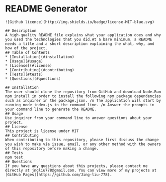 # README Generator
    ![Github licence](http://img.shields.io/badge/license-MIT-blue.svg)
    
    ## Description 
    A high-quality README file explains what your application does and why you used the technologies that you did.At a bare minimum, a README needs a title and a short description explaining the what, why, and how of the project. 
    ## Table of Contents
    * [Installation](#installation)
    * [Usage](#usage)
    * [License](#license)
    * [Contributing](#contributing)
    * [Tests](#tests)
    * [Questions](#questions)
    
    ## Installation 
    The user should clone the repository from GitHub and download Node.Run npm install in order to install the following npm package dependencies such as inquirer in the package.json. /n The application will start by running node index.js in the command line. /n Answer the prompts in your command line to generate the README.
    ## Usage 
    Use inquirer from your command line to answer questions about your project.
    ## License 
    This project is license under MIT
    ## Contributing 
    When contributing to this repository, please first discuss the change you wish to make via issue, email, or any other method with the owners of this repository before making a change.
    ## Tests
    npm test
    ## Questions
    If you have any questions about this projects, please contact me directly at jngliu778@gmail.com. You can view more of my projects at [GitHub Pages](https://github.com/Jing-liu-778).
  